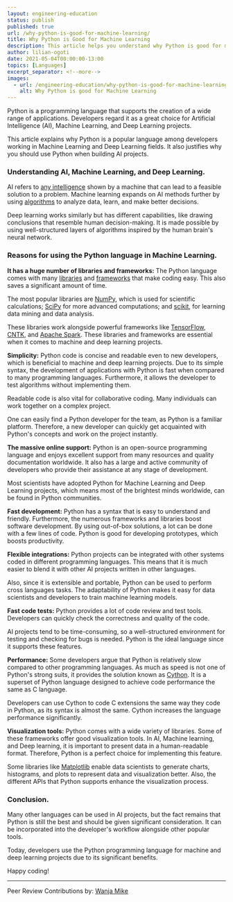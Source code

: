 ```yaml
---
layout: engineering-education
status: publish
published: true
url: /why-python-is-good-for-machine-learning/
title: Why Python is Good for Machine Learning
description: This article helps you understand why Python is good for machine learning. This field is becoming increasingly important in the modern world.
author: lilian-ogoti
date: 2021-05-04T00:00:00-13:00
topics: [Languages]
excerpt_separator: <!--more-->
images:
  - url: /engineering-education/why-python-is-good-for-machine-learning/hero.jpg
    alt: Why Python is good for Machine Learning
---
```

Python is a programming language that supports the creation of a wide range of applications. Developers regard it as a great choice for Artificial Intelligence (AI), Machine Learning, and Deep Learning projects.
<!--more-->
This article explains why Python is a popular language among developers working in Machine Learning and Deep Learning fields. It also justifies why you should use Python when building AI projects.

### Understanding AI, Machine Learning, and Deep Learning.
AI refers to [any intelligence](engineering-education/differences-between-artificial-intelligence-machine-learning-and-deep-learning/) shown by a machine that can lead to a feasible solution to a problem. Machine learning expands on AI methods further by using [algorithms](https://www.thinkautomation.com/eli5/what-is-an-algorithm-an-in-a-nutshell-explanation/) to analyze data, learn, and make better decisions.

Deep learning works similarly but has different capabilities, like drawing conclusions that resemble human decision-making. It is made possible by using well-structured layers of algorithms inspired by the human brain's neural network.

### Reasons for using the Python language in Machine Learning.
**It has a huge number of libraries and frameworks:** The Python language comes with many [libraries](https://data-flair.training/blogs/python-libraries/) and [frameworks](https://www.fullstackpython.com/web-frameworks.html) that make coding easy. This also saves a significant amount of time.

The most popular libraries are [NumPy](https://pypi.org/project/numpy/), which is used for scientific calculations; [SciPy](https://pypi.org/project/scipy/) for more advanced computations; and [scikit](https://scikit-learn.org/stable/), for learning data mining and data analysis. 

These libraries work alongside powerful frameworks like [TensorFlow](https://www.tensorflow.org/learn), [CNTK](https://cntk.azurewebsites.net/pythondocs/), and [Apache Spark](https://spark.apache.org/). These libraries and frameworks are essential when it comes to machine and deep learning projects.

**Simplicity:** Python code is concise and readable even to new developers, which is beneficial to machine and deep learning projects. Due to its simple syntax, the development of applications with Python is fast when compared to many programming languages. Furthermore, it allows the developer to test algorithms without implementing them.

Readable code is also vital for collaborative coding. Many individuals can work together on a complex project.

One can easily find a Python developer for the team, as Python is a familiar platform. Therefore, a new developer can quickly get acquainted with Python's concepts and work on the project instantly.

**The massive online support:** Python is an open-source programming language and enjoys excellent support from many resources and quality documentation worldwide. It also has a large and active community of developers who provide their assistance at any stage of development.

Most scientists have adopted Python for Machine Learning and Deep Learning projects, which means most of the brightest minds worldwide, can be found in Python communities.

**Fast development:** Python has a syntax that is easy to understand and friendly. Furthermore, the numerous frameworks and libraries boost software development. By using out-of-box solutions, a lot can be done with a few lines of code. Python is good for developing prototypes, which boosts productivity.

**Flexible integrations:** Python projects can be integrated with other systems coded in different programming languages. This means that it is much easier to blend it with other AI projects written in other languages. 

Also, since it is extensible and portable, Python can be used to perform cross languages tasks. The adaptability of Python makes it easy for data scientists and developers to train machine learning models.

**Fast code tests:** Python provides a lot of code review and test tools. Developers can quickly check the correctness and quality of the code. 

AI projects tend to be time-consuming, so a well-structured environment for testing and checking for bugs is needed. Python is the ideal language since it supports these features.

**Performance:** Some developers argue that Python is relatively slow compared to other programming languages. As much as speed is not one of Python's strong suits, it provides the solution known as [Cython](https://cython.org/). It is a superset of Python language designed to achieve code performance the same as C language. 

Developers can use Cython to code C extensions the same way they code in Python, as its syntax is almost the same. Cython increases the language performance significantly.

**Visualization tools:** Python comes with a wide variety of libraries. Some of these frameworks offer good visualization tools. In AI, Machine learning, and Deep learning, it is important to present data in a human-readable format. Therefore, Python is a perfect choice for implementing this feature.

Some libraries like [Matplotlib](https://matplotlib.org/) enable data scientists to generate charts, histograms, and plots to represent data and visualization better. Also, the different APIs that Python supports enhance the visualization process.

### Conclusion.
Many other languages can be used in AI projects, but the fact remains that Python is still the best and should be given significant consideration. It can be incorporated into the developer's workflow alongside other popular tools.

Today, developers use the Python programming language for machine and deep learning projects due to its significant benefits.

Happy coding!

---
Peer Review Contributions by: [Wanja Mike](/engineering-education/authors/michael-barasa/)